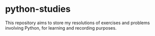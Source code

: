 # python-studies
This repository aims to store my resolutions of exercises and problems involving Python, for learning and recording purposes.

